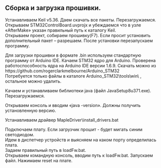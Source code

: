 <h2>Сборка и загрузка прошивки.</h2>
<p>
Устанавливаем Keil v5.36. Даем скачать все пакеты. Перезагружаемся.<br>
Открываем STM32ControlBoard.uvprojx и убеждаемся что в узле «AfterMake» указан правильный путь к каталогу Keil.<br>
Открываем проект, собираем прошивку(F7). Если просит установить дополнительный пакет – разрешаем. После установки перезапускаем программу. 
</p>
<p>
Для загрузки прошивки в формате .bin используем стандартную программу от Arduino IDE. Качаем STM32 ядро для Arduino.
Проверена работоспособность ядра на Arduino IDE версии 1.6.9.
Скачать можно из https://github.com/rogerclarkmelbourne/Arduino_STM32<br>
Потребуется только файлы в каталоге Arduino_STM32\tools\win\ , остальное можно удалить.
</p>
<p>
Качаем и устанавливаем библиотеки java (файл JavaSetup8u371.exe). Перезагружаемся.
</p>
<p>
Открываем консоль и вводим «java -version». Должны получить установленную версию.
</p>
<p>
Устанавливаем драйвер MapleDriver\install_drivers.bat
</p>
<p>
Подключаем плату. Если загрузчик прошит  - будет мигать синим светодиодом.<br>
Идем в диспетчер устройств и выясняем на каком порту определилась плата.<br>
Задаем правильный путь в loadFw.bat.<br>
Открываем командную консоль, вводим путь к loadFw.bat. Запускаем файл. Нажимаем reset на плате.<br>
</p>
<p>
</p>
